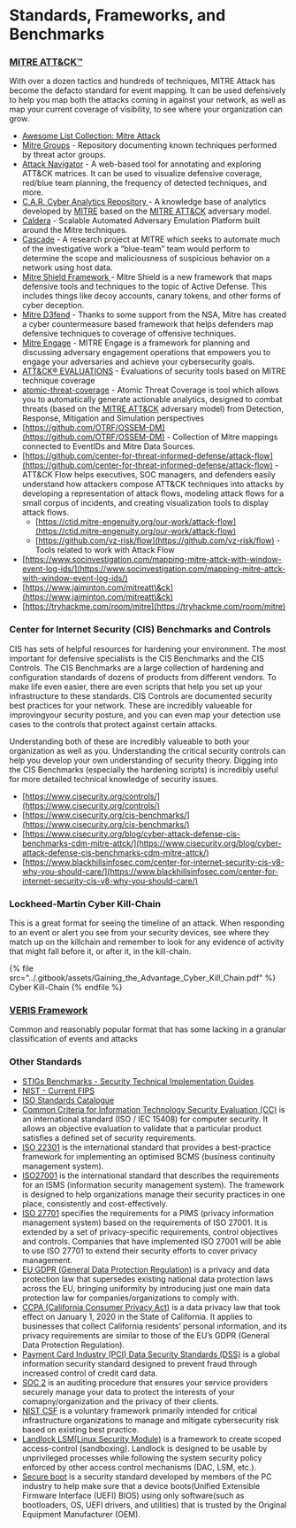 # Standards, Frameworks, and Benchmarks

### [MITRE ATT\&CK™](https://attack.mitre.org/)&#x20;

With over a dozen tactics and hundreds of techniques, MITRE Attack has become the defacto standard for event mapping. It can be used defensively to help you map both the attacks coming in against your network, as well as map your current coverage of visibility, to see where your organization can grow.

* [Awesome List Collection: Mitre Attack](https://github.com/Shiva108/CTF-notes/tree/master/awesome-mitre-attack)
* [Mitre Groups](https://attack.mitre.org/groups/) - Repository documenting known techniques performed by threat actor groups.
* [Attack Navigator](https://mitre-attack.github.io/attack-navigator/) - A web-based tool for annotating and exploring ATT\&CK matrices. It can be used to visualize defensive coverage, red/blue team planning, the frequency of detected techniques, and more.
* [C.A.R. Cyber Analytics Repository ](https://car.mitre.org/)- A knowledge base of analytics developed by [MITRE](https://www.mitre.org) based on the [MITRE ATT\&CK](https://attack.mitre.org/) adversary model.
* [Caldera](https://github.com/mitre/caldera) - Scalable Automated Adversary Emulation Platform built around the Mitre techniques.
* [Cascade](https://github.com/mitre/cascade-server) - A research project at MITRE which seeks to automate much of the investigative work a “blue-team” team would perform to determine the scope and maliciousness of suspicious behavior on a network using host data.
* [Mitre Shield Framework ](https://shield.mitre.org/matrix/)- Mitre Shield is a new framework that maps defensive tools and techniques to the topic of Active Defense. This includes things like decoy accounts, canary tokens, and other forms of cyber deception.
* [Mitre D3fend](https://d3fend.mitre.org/) - Thanks to some support from the NSA, Mitre has created a cyber countermeasure based framework that helps defenders map defensive techniques to coverage of offensive techniques.
* [Mitre Engage](https://engage.mitre.org) - MITRE Engage is a framework for planning and discussing adversary engagement operations that empowers you to engage your adversaries and achieve your cybersecurity goals.
* [ATT\&CK® EVALUATIONS](https://attackevals.mitre-engenuity.org/)  - Evaluations of security tools based on MITRE technique coverage
* [atomic-threat-coverage](https://github.com/atc-project/atomic-threat-coverage) - Atomic Threat Coverage is tool which allows you to automatically generate actionable analytics, designed to combat threats (based on the [MITRE ATT\&CK](https://attack.mitre.org/) adversary model) from Detection, Response, Mitigation and Simulation perspectives
* [https://github.com/OTRF/OSSEM-DM](https://github.com/OTRF/OSSEM-DM) - Collection of Mitre mappings connected to EventIDs and Mitre Data Sources.
* [https://github.com/center-for-threat-informed-defense/attack-flow](https://github.com/center-for-threat-informed-defense/attack-flow) - ATT\&CK Flow helps executives, SOC managers, and defenders easily understand how attackers compose ATT\&CK techniques into attacks by developing a representation of attack flows, modeling attack flows for a small corpus of incidents, and creating visualization tools to display attack flows.
  * [https://ctid.mitre-engenuity.org/our-work/attack-flow](https://ctid.mitre-engenuity.org/our-work/attack-flow)
  * [https://github.com/vz-risk/flow](https://github.com/vz-risk/flow) - Tools related to work with Attack Flow
* [https://www.socinvestigation.com/mapping-mitre-attck-with-window-event-log-ids/](https://www.socinvestigation.com/mapping-mitre-attck-with-window-event-log-ids/)
* [https://www.jaiminton.com/mitreatt\&ck](https://www.jaiminton.com/mitreatt\&ck)
* [https://tryhackme.com/room/mitre](https://tryhackme.com/room/mitre)

### Center for Internet Security (CIS) Benchmarks and Controls

CIS has sets of helpful resources for hardening your environment. The most important for defensive specialists is the CIS Benchmarks and the CIS Controls. The CIS Benchmarks are a large collection of hardening and configuration standards of dozens of products from different vendors. To make life even easier, there are even scripts that help you set up your infrastructure to these standards. CIS Controls are documented security best practices for your network. These are incredibly valueable for improvingyour security posture, and you can even map your detection use cases to the controls that protect against certain attacks.&#x20;

Understanding both of these are incredibly valueable to both your organization as well as you. Understanding the critical security controls can help you develop your own understanding of security theory. Digging into the CIS Benchmarks (especially the hardening scripts) is incredibly useful for more detailed technical knowledge of security issues.

* [https://www.cisecurity.org/controls/](https://www.cisecurity.org/controls/)
* [https://www.cisecurity.org/cis-benchmarks/](https://www.cisecurity.org/cis-benchmarks/)
* [https://www.cisecurity.org/blog/cyber-attack-defense-cis-benchmarks-cdm-mitre-attck/](https://www.cisecurity.org/blog/cyber-attack-defense-cis-benchmarks-cdm-mitre-attck/)
* [https://www.blackhillsinfosec.com/center-for-internet-security-cis-v8-why-you-should-care/](https://www.blackhillsinfosec.com/center-for-internet-security-cis-v8-why-you-should-care/)

### Lockheed-Martin Cyber Kill-Chain&#x20;

This is a great format for seeing the timeline of an attack. When responding to an event or alert you see from your security devices, see where they match up on the killchain and remember to look for any evidence of activity that might fall before it, or after it, in the kill-chain.

{% file src="../.gitbook/assets/Gaining_the_Advantage_Cyber_Kill_Chain.pdf" %}
Cyber Kill-Chain
{% endfile %}

### [VERIS Framework](https://github.com/vz-risk/veris)&#x20;

Common and reasonably popular format that has some lacking in a granular classification of events and attacks

### Other Standards

* [STIGs Benchmarks - Security Technical Implementation Guides](https://public.cyber.mil/stigs/)
* [NIST - Current FIPS](https://www.nist.gov/itl/current-fips)
* [ISO Standards Catalogue](https://www.iso.org/standards.html)
* [Common Criteria for Information Technology Security Evaluation (CC)](https://www.commoncriteriaportal.org/cc/) is an international standard (ISO / IEC 15408) for computer security. It allows an objective evaluation to validate that a particular product satisfies a defined set of security requirements.
* [ISO 22301](https://www.iso.org/en/contents/data/standard/07/51/75106.html) is the international standard that provides a best-practice framework for implementing an optimised BCMS (business continuity management system).
* [ISO27001](https://www.iso.org/isoiec-27001-information-security.html) is the international standard that describes the requirements for an ISMS (information security management system). The framework is designed to help organizations manage their security practices in one place, consistently and cost-effectively.
* [ISO 27701](https://www.iso.org/en/contents/data/standard/07/16/71670.html) specifies the requirements for a PIMS (privacy information management system) based on the requirements of ISO 27001. It is extended by a set of privacy-specific requirements, control objectives and controls. Companies that have implemented ISO 27001 will be able to use ISO 27701 to extend their security efforts to cover privacy management.
* [EU GDPR (General Data Protection Regulation)](https://gdpr.eu/) is a privacy and data protection law that supersedes existing national data protection laws across the EU, bringing uniformity by introducing just one main data protection law for companies/organizations to comply with.
* [CCPA (California Consumer Privacy Act)](https://www.oag.ca.gov/privacy/ccpa) is a data privacy law that took effect on January 1, 2020 in the State of California. It applies to businesses that collect California residents’ personal information, and its privacy requirements are similar to those of the EU’s GDPR (General Data Protection Regulation).
* [Payment Card Industry (PCI) Data Security Standards (DSS)](https://docs.microsoft.com/en-us/microsoft-365/compliance/offering-pci-dss) is a global information security standard designed to prevent fraud through increased control of credit card data.
* [SOC 2](https://www.aicpa.org/interestareas/frc/assuranceadvisoryservices/aicpasoc2report.html) is an auditing procedure that ensures your service providers securely manage your data to protect the interests of your comapny/organization and the privacy of their clients.
* [NIST CSF](https://www.nist.gov/national-security-standards) is a voluntary framework primarily intended for critical infrastructure organizations to manage and mitigate cybersecurity risk based on existing best practice.
* [Landlock LSM(Linux Security Module)](https://www.kernel.org/doc/html/latest/security/landlock.html) is a framework to create scoped access-control (sandboxing). Landlock is designed to be usable by unprivileged processes while following the system security policy enforced by other access control mechanisms (DAC, LSM, etc.).
* [Secure boot](https://docs.microsoft.com/en-us/windows-hardware/design/device-experiences/oem-secure-boot) is a security standard developed by members of the PC industry to help make sure that a device boots(Unified Extensible Firmware Interface (UEFI) BIOS) using only software(such as bootloaders, OS, UEFI drivers, and utilities) that is trusted by the Original Equipment Manufacturer (OEM).
